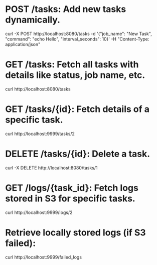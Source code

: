 # POST /tasks: Add new tasks dynamically.

curl -X POST http://localhost:8080/tasks -d '{"job_name": "New Task", "command": "echo Hello", "interval_seconds": 10}' -H "Content-Type: application/json"



# GET /tasks: Fetch all tasks with details like status, job name, etc.

curl http://localhost:8080/tasks



# GET /tasks/{id}: Fetch details of a specific task.

curl http://localhost:9999/tasks/2



# DELETE /tasks/{id}: Delete a task.

curl -X DELETE http://localhost:8080/tasks/1



# GET /logs/{task_id}: Fetch logs stored in S3 for specific tasks.

curl http://localhost:9999/logs/2


# Retrieve locally stored logs (if S3 failed):

curl http://localhost:9999/failed_logs
